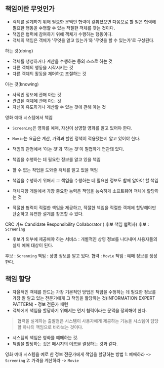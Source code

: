## 책임이란 무엇인가
- 객체를 설계하기 위해 필요한 문맥인 협력이 갖춰졌으면 다음으로 할 일은 협력에 필요한 행동을 수행할 수 있는 적절한 객체를 찾는 것이다.
- 책임은 협력에 참여하기 위해 객체가 수행하는 행동이다.
- 객체의 책임은 객체가 '무엇을 알고 있는가'와 '무엇을 할 수 있는가'로 구성된다.

하는 것(doing)
- 객체를 생성하거나 계산을 수행하는 등의 스스로 하는 것
- 다른 객체의 행동을 시작시키는 것
- 다른 객체의 활동을 제어하고 조절하는 것

아는 것(knowing)
- 사적인 정보에 관해 아는 것
- 관련된 객체에 관해 아는 것
- 자신이 유도하거나 계산할 수 있는 것에 관해 아는 것

영화 예매 시스템에서 책임
- `Screening`은 영화를 예매, 자신이 상영할 영화를 알고 있어야 한다.
- `Movie`는 요금은 계산, 가격과 할인 정책이 적용됐는지 알고 있어야 한다.

- 책임의 관점에서 '아는 것'과 '하는 것'이 밀접하게 연관돼 있다.
- 책임을 수행하는 데 필요한 정보를 알고 있을 책임
- 할 수 없는 작업을 도와줄 객체를 알고 있을 책임
- 책임을 수행하기 위해서 그 책임을 수행하는 데 필요한 정보도 함께 알아야 할 책임

- 객체지향 개발에서 가장 중요한 능력은 책임을 능숙하게 소프트웨어 객체에 할당하는 것
- 적절한 협력이 적절한 책임을 제공하고, 적절한 책임을 적절한 객체에 할당해야만 단순하고 유연한 설계를 창조할 수 있다.

CRC 카드
Candidate Responsibility Collaborator ( 후보 책임 협력자)
후보 : `Screening`
- 후보가 외부에 제공해야 하는 서비스 : 개별적인 상영 정보를 나타내며 사용자들의 실제 예매 대상이 된다.

후보 : `Screnning`
책임 : 상영 정보를 알고 있다.
협력 : `Movie`
책임 : 예매 정보를 생성한다.

## 책임 할당
- 자율적인 객체를 만드는 가장 기본적인 방법은 책임을 수행하는 데 필요한 정보를 가장 잘 알고 있는 전문가에게 그 책임을 할당하는 것(INFORMATION EXPERT PATTERN) - 정보 전문가 패턴
- 객체에게 책임을 할당하기 위해서는 먼저 협력이라는 문맥을 정의해야 한다.

> 협력을 설계하는 출발점은 시스템이 사용자에게 제공하는 기능을 시스템이 담당할 하나의 책임으로 바라보는 것이다.

- 시스템의 책임은 영화를 예매하는 것.
- 책임을 할당하는 것은 메시지의 이름을 결정하는 것과 같다.

영화 예매 시스템을 예로 한 정보 전문가에게 책임을 할당하는 방법
1: 예매하라 -> `Screening`
2: 가격을 계산하라 -> `Movie`

